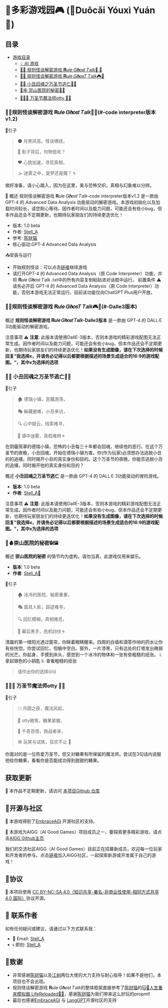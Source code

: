 # 🌈多彩游戏园🎮 (🌟Duōcǎi Yóuxì Yuán👾)

## 目录
- [游戏目录](#游戏目录)
  - [💡 AI 游戏](#-ai-游戏)
  - [🤡👿 规则怪谈解密游戏 𝐑𝑢𝑙𝑒 𝐺𝒉𝑜𝑠𝑡 𝑇𝑎𝑙𝑘👿 🤡](#-规则怪谈解密游戏-代码解释器版本v1.2)
  - [👥📜 规则怪谈解密游戏 𝐑𝑢𝑙𝑒 𝐺𝒉𝑜𝑠𝑇 𝑇𝑎𝑙𝑘🎮👻](#-规则怪谈解密游戏-Dalle3版本)
  - [🤡🎃 小丑回魂之万圣节逃亡👻🤡](#-小丑回魂之万圣节逃亡-Dalle3)
  - [🏥🕸️ 崇山医院的秘密🌲👀](#-崇山医院的秘密)
  - [🎃🧙‍♂️ 万圣节魔法师otty 🎩✨](#-万圣节魔法师otty.v2.0)
    
  
### 🤡👿规则怪谈解密游戏 𝐑𝑢𝑙𝑒 𝐺𝒉𝑜𝑠𝑡 𝑇𝑎𝑙𝑘👿🤡(#-code interpreter版本v1.2)
🌟引子
> 🌑 月黑风高，怪谈缠绕，
> 
> 👥 影子背后，何物低吼？
> 
> ❤️ 心跳加速，寻觅真相，
> 
> 🌫️ 迷雾之中，是梦还是魔？ 🌀

做好准备，请小心踏入，因为在这里，美与恐怖交织，真相与幻象难以分辨。

🌈 概述
规则怪谈解密游戏 𝐑𝑢𝑙𝑒 𝐺𝒉𝑜𝑠𝑡 𝑇𝑎𝑙𝑘-code interpreter版本v1.2 是一款由 GPT-4 的 Advanced Data Analysis 功能驱动的解密游戏。本游戏初始化以及加载时间较长，请您耐心等待。因作者时间以及能力问题，可能还会有些小bug，但本作品还会不定期更新，也期待玩家朋友们的持续更迭优化！
- 版本: 1.0 beta
- 作者: [Stell_A](https://okjk.co/rTlQqf)
- 参考: [陈财猫](https://okjk.co/RBfY7P)
- 核心驱动:GPT-4 Advanced Data Analysis

📥安装与运行
- 开始规则怪谈：可以点击[链接](https://chat.openai.com/share/1501610f-fce2-4339-ac2b-ceeb579d502f)继续游戏
- 请打开GPT-4 的 Advanced Data Analysis（原 Code Interpreter）功能，并将 𝐑𝑢𝑙𝑒 𝐺𝒉𝑜𝑠𝑡 𝑇𝑎𝑙𝑘 .txt中的所有内容复制粘贴进对话框中运行。
前置条件
⚠️ 请务必开启 GPT-4 的 Advanced Data Analysis（原 Code Interpreter）功能，否则本游戏无法正常运行。目前该功能仅向ChatGPT Plus用户开放。


### 👥📜规则怪谈解密游戏 𝐑𝑢𝑙𝑒 𝐺𝒉𝑜𝑠𝑇 𝑇𝑎𝑙𝑘🎮👻(#-Dalle3版本)
概述
**规则怪谈解密游戏 𝐑𝑢𝑙𝑒 𝐺𝒉𝑜𝑠𝑡 𝑇𝑎𝑙𝑘-Dalle3版本** 是一款由 GPT-4 的 DALL·E 3功能驱动的解密游戏。

注意事项
⚠️ **注意**: 此版本请使用DallE-3版本，否则本游戏的精彩游戏配图无法正常生成。因作者时间以及能力问题，可能还会有些小bug，但本作品还会不定期更新，也期待玩家朋友们的持续更迭优化！**如果没有生成图像，请在下次选择的时候回复”我选择x，并请务必记得以后都要根据描述的场景生成适合的16:9的游戏配图。“，其中x为选择的选项**


### **🤡🎃 小丑回魂之万圣节逃亡👻🤡**
🌟引子
> 🏚️ 德瑞小镇，恶魔游荡，
> 
> 🎭 躲藏避难，小丑来访，
> 
> 🔍 心中疑云，线索难寻，
> 
> 🌁 镇中迷雾，真假难辨 🌀

在阴霾笼罩的德瑞小镇，恐怖的小丑每三十年都会回魂，继续他的恶行。在这个万圣节的夜晚，小丑回魂，开始在德瑞小镇为害。你(作为玩家)必须想办法逃脱小丑的的追捕，同时揭开小丑的真实身份和目的。这个万圣节的夜晚，你能否逃脱小丑的追捕，同时揭开他的真实身份和目的？

概述
**小丑回魂之万圣节逃亡** 是一款由 GPT-4 的 DALL·E 3功能驱动的冒险游戏。
- **版本**: 1.0 beta
- **作者**: [Stell_A🤡](https://okjk.co/rTlQqf)

注意事项
⚠️ **注意**: 此版本请使用DallE-3版本，否则本游戏的精彩游戏配图无法正常生成。因作者时间以及能力问题，可能还会有些小bug，但本作品还会不定期更新，也期待玩家朋友们的持续更迭优化！**如果没有生成图像，请在下次选择的时候回复"我选择x，并请务必记得以后都要根据描述的场景生成适合的16:9的游戏配图。"，其中x为选择的选项**


### **🌅🩸崇山医院的秘密🔒🖼️**
概述
**崇山医院的秘密** 的情节均为虚构，请勿当真，此游戏仅用来娱乐。
- **版本**: 1.0 beta
- **作者**: [Stell_A🤡](https://okjk.co/rTlQqf)

🌟引子
> 🏚️ 冰冷的医院，秘密重重，
> 
> 🎭 面具人影，踪迹难寻，
> 
> 🔍 回忆模糊，真相难觅，
> 
> 🌁 幕后黑手，危机四伏 🌀

清晨的第一缕阳光透过窗帘，你眯着眼睛醒来。四周的白墙和滴答作响的药水让你有些恍惚。你尝试回忆，但脑中空白。窗外，一片漆黑，只有远处的灯塔发出微弱的光芒。你起身，手摸到床头，感觉到一个冰冷的物体和一张有些粗糙的纸张。
   i. 拿起银色的小钥匙
   ii. 查看粗糙的纸张
> 请作出你的选择(i/ii)


### **🎃🧙‍♂️ 万圣节魔法师otty 🎩✨**
🌟引子
> 🌕 月圆之夜，魔法风起，
> 
> 🎩 otty微笑，糖果紧握，
> 
> 🎃 千奇百怪，挑战者来，
> 
> 🕸️ 玩笑与试炼，狂欢不止 🎉

你面对的是一位热爱万圣节，但又对糖果有所保留的魔法师。尝试在3句话内说服他给你糖果，看看你是否能成功得到甜甜的糖果。


## 获取更新
🔗 本作品不定期更新，请访问 [本项目Github 仓库](https://github.com/EmbraceAGI/Duo-Cai-You-Xi) 

## 🤝开源与社区

🔗 本游戏得到了[EmbraceAGI](https://github.com/EmbraceAGI) 开源社区的支持。

🔗 本游戏为AIGG（AI Good Games）项目成员之一，要探索更多精彩游戏，请点击[AIGG Github主页](https://github.com/EmbraceAGI/AIGoodGames)

我们的交流社区AIGG（AI Good Games）目前正在招募新成员，欢迎每一位玩家和开发者的参与。点击[链接](https://ubdnzdt3m9.feishu.cn/wiki/PqXxw0Sa7iRCUUksuaDcEWDin5g?from=from_copylink)加入AIGG社区，一起探索新游或开发属于自己的游戏！

## 📜协议
🔗 本项目使用 [CC BY-NC-SA 4.0（知识共享-署名-非商业性使用-相同方式共享 4.0 国际）]( https://creativecommons.org/licenses/by-nc-sa/4.0/deed.zh)协议开源。

## 💌 联系作者
如有任何疑问或建议，请通过以下方式联系我：
- 📧 Email: [Stell_A](mailto:3353556391@qq.com)
- 📞 即刻: [Stell_A](https://okjk.co/rTlQqf)

## 🙏致谢
-  非常感谢[陈财猫](https://okjk.co/RBfY7P)以及[江树](https://okjk.co/nDROyA)两位大佬的大力支持与耐心指导！如果不是他们，本项目也不会出现。
- 规则怪谈解密游戏 𝐑𝑢𝑙𝑒 𝐺𝒉𝑜𝑠𝑡 𝑇𝑎𝑙𝑘的整体框架直接参考了[陈财猫](https://okjk.co/RBfY7P)的[🐱🐹人生重来模拟器 LifeReloaded🐹🐱](https://github.com/hamutama/LifeReloaded)，感谢[陈财猫](https://okjk.co/RBfY7P)为我们带来这么好玩的propmt!
- 最后也感谢[EmbraceAGI](https://github.com/EmbraceAGI) 与 [LangGPT](http://feishu.langgpt.ai)开源社区的支持
